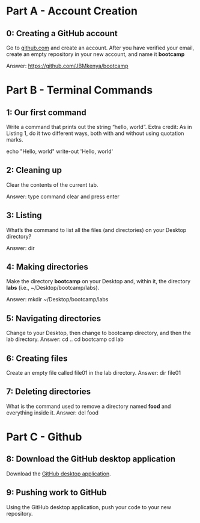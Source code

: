 # Part A - Account Creation


## 0: Creating a GitHub account

Go to [github.com](https://github.com/) and create an account. After you have verified your email, create an empty repository in your new account, and name it **bootcamp**

Answer: https://github.com/JBMkenya/bootcamp
# Part B - Terminal Commands
  

## 1: Our first command

Write a command that prints out the string “hello, world”. Extra credit: As in Listing 1, do it two different ways, both with and without using quotation marks.

echo "Hello, world"
write-out 'Hello, world'

## 2: Cleaning up

Clear the contents of the current tab.

Answer: type command clear and press enter
## 3: Listing

What’s the command to list all the files (and directories) on your Desktop directory?

Answer: dir

## 4: Making directories

Make the directory **bootcamp** on your Desktop and, within it, the directory **labs** (i.e., ~/Desktop/bootcamp/labs).

Answer: mkdir ~/Desktop/bootcamp/labs
         
        
## 5: Navigating directories

Change to your Desktop, then change to bootcamp directory, and then the lab directory.
Answer: cd ..
        cd bootcamp
        cd lab

## 6: Creating files

Create an empty file called file01 in the lab directory. 
Answer: dir file01

## 7: Deleting directories

What is the command used to remove a directory named **food** and everything inside it. 
Answer: del food
# Part C - Github 

## 8: Download the GitHub desktop application

Download the [GitHub desktop application](https://desktop.github.com/).

## 9: Pushing work to GitHub

Using the GitHub desktop application, push your code to your new repository.
